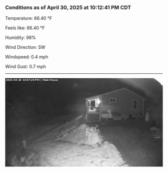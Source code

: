 ### Conditions as of April 30, 2025 at 10:12:41 PM CDT 

Temperature: 66.40 &deg;F

Feels like: 66.40 &deg;F

Humidity: 98%

Wind Direction: SW

Windspeed: 0.4 mph

Wind Gust: 0.7 mph

---

<img src="./images/latest.jpeg"/>

